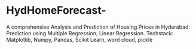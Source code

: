 # HydHomeForecast-
A comprehensive Analysis and Prediction of Housing Prices in Hyderabad: Prediction using Multiple Regression, Linear Regression. 
Techstack: Matplotlib, Numpy, Pandas, Scikit Learn, word cloud, pickle
